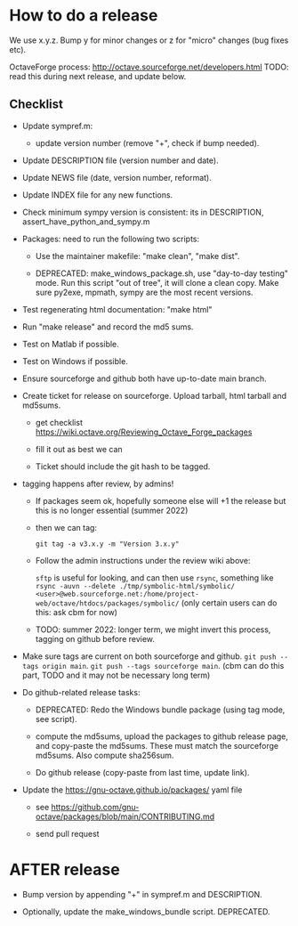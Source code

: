 How to do a release
===================

We use x.y.z.  Bump y for minor changes or z for "micro" changes (bug
fixes etc).

OctaveForge process: http://octave.sourceforge.net/developers.html
TODO: read this during next release, and update below.


Checklist
---------

  * Update sympref.m:

      - update version number (remove "+", check if bump needed).

  * Update DESCRIPTION file (version number and date).

  * Update NEWS file (date, version number, reformat).

  * Update INDEX file for any new functions.

  * Check minimum sympy version is consistent: its in
    DESCRIPTION, assert_have_python_and_sympy.m

  * Packages: need to run the following two scripts:

      - Use the maintainer makefile: "make clean", "make dist".

      - DEPRECATED: make_windows_package.sh, use "day-to-day testing" mode.
        Run this script "out of tree", it will clone a clean copy.
        Make sure py2exe, mpmath, sympy are the most recent versions.

  * Test regenerating html documentation: "make html"

  * Run "make release" and record the md5 sums.

  * Test on Matlab if possible.

  * Test on Windows if possible.

  * Ensure sourceforge and github both have up-to-date main branch.

  * Create ticket for release on sourceforge.  Upload tarball, html
    tarball and md5sums.

      - get checklist https://wiki.octave.org/Reviewing_Octave_Forge_packages

      - fill it out as best we can

      - Ticket should include the git hash to be tagged.

  * tagging happens after review, by admins!

      - If packages seem ok, hopefully someone else will +1 the release but this
        is no longer essential (summer 2022)

      - then we can tag:

          `git tag -a v3.x.y -m "Version 3.x.y"`

      - Follow the admin instructions under the review wiki above:

          `sftp` is useful for looking, and can then use `rsync`, something like
          `rsync -auvn --delete ./tmp/symbolic-html/symbolic/ <user>@web.sourceforge.net:/home/project-web/octave/htdocs/packages/symbolic/`
          (only certain users can do this: ask cbm for now)
         
      - TODO: summer 2022: longer term, we might invert this process, tagging on github
        before review.

  * Make sure tags are current on both sourceforge and github.
    `git push --tags origin main`.
    `git push --tags sourceforge main`.
    (cbm can do this part, TODO and it may not be necessary long term)

  * Do github-related release tasks:

      - DEPRECATED: Redo the Windows bundle package (using tag mode, see script).

      - compute the md5sums, upload the packages to github release
        page, and copy-paste the md5sums.  These must match the
        sourceforge md5sums.  Also compute sha256sum.

      - Do github release (copy-paste from last time, update link).

  * Update the https://gnu-octave.github.io/packages/ yaml file

      - see https://github.com/gnu-octave/packages/blob/main/CONTRIBUTING.md

      - send pull request


AFTER release
=============

  * Bump version by appending "+" in sympref.m and DESCRIPTION.

  * Optionally, update the make_windows_bundle script.  DEPRECATED.
